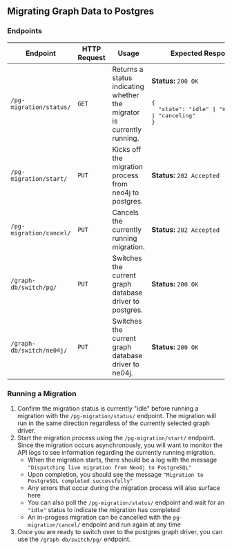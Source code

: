 ## Migrating Graph Data to Postgres

### Endpoints
| Endpoint | HTTP Request | Usage | Expected Response |
| --- | --- | --- | --- |
| `/pg-migration/status/` | `GET` | Returns a status indicating whether the migrator is currently running. | **Status:** `200 OK`</br></br><pre>{</br>&nbsp;&nbsp;"state": "idle" \| "migrating" \| "canceling"</br>}</pre> |
| `/pg-migration/start/` | `PUT` | Kicks off the migration process from neo4j to postgres. | **Status:** `202 Accepted` |
| `/pg-migration/cancel/` | `PUT` | Cancels the currently running migration. | **Status:** `202 Accepted` |
| `/graph-db/switch/pg/` | `PUT` | Switches the current graph database driver to postgres. | **Status:** `200 OK` |
| `/graph-db/switch/ne04j/` | `PUT` | Switches the current graph database driver to ne04j. | **Status:** `200 OK` |

### Running a Migration
1. Confirm the migration status is currently "idle" before running a migration with the `/pg-migration/status/` endpoint. The migration will run in the same direction regardless of the currently selected graph driver.
2. Start the migration process using the `/pg-migration/start/` endpoint. Since the migration occurs asynchronously, you will want to monitor the API logs to see information regarding the currently running migration.
   - When the migration starts, there should be a log with the message `"Dispatching live migration from Neo4j to PostgreSQL"`
   - Upon completion, you should see the message `"Migration to PostgreSQL completed successfully"`
   - Any errors that occur during the migration process will also surface here
   - You can also poll the `/pg-migration/status/` endpoint and wait for an `"idle"` status to indicate the migration has completed
   - An in-progess migration can be cancelled with the `pg-migration/cancel/` endpoint and run again at any time
3. Once you are ready to switch over to the postgres graph driver, you can use the `/graph-db/switch/pg/` endpoint.